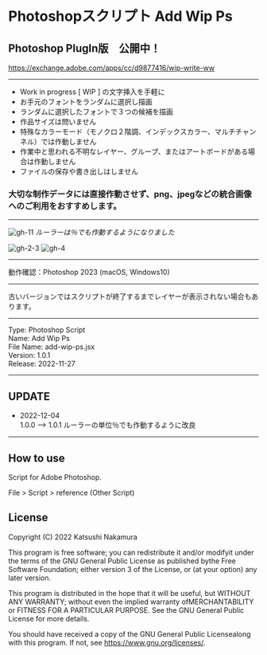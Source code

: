 # Photoshopスクリプト Add Wip Ps

## Photoshop PlugIn版　公開中！

https://exchange.adobe.com/apps/cc/d9877416/wip-write-ww

---

- Work in progress [ WIP ] の文字挿入を手軽に
- お手元のフォントをランダムに選択し描画
- ランダムに選択したフォントで３つの候補を描画
- 作品サイズは問いません
- 特殊なカラーモード（モノクロ２階調、インデックスカラー、マルチチャンネル）では作動しません
- 作業中と思われる不明なレイヤー、グループ、またはアートボードがある場合は作動しません
- ファイルの保存や書き出しはしません

### **大切な制作データには直接作動させず、png、jpegなどの統合画像へのご利用をおすすめします。**

---

![gh-11](https://user-images.githubusercontent.com/77219005/205332263-f526bbc9-5054-4bfe-aac9-84da5f318a52.png)
*ルーラーは％でも作動するようになりました*

![gh-2-3](https://user-images.githubusercontent.com/77219005/204752707-87d61f5f-5cde-4f16-95fd-d114777af494.png)
![gh-4](https://user-images.githubusercontent.com/77219005/204752742-48941c23-11a8-45bf-8207-43d309a523b2.png)


---

動作確認：Photoshop 2023 (macOS, Windows10)

---

古いバージョンではスクリプトが終了するまでレイヤーが表示されない場合もあります。

---

Type: Photoshop Script  
Name: Add Wip Ps  
File Name: add-wip-ps.jsx  
Version: 1.0.1  
Release: 2022-11-27

---

## UPDATE

- 2022-12-04  
1.0.0 --> 1.0.1  ルーラーの単位％でも作動するように改良

---

## How to use

Script for Adobe Photoshop.

File > Script > reference (Other Script)


## License

Copyright (C) 2022 Katsushi Nakamura

This program is free software; you can redistribute it and/or modifyit under the terms of the GNU General Public License as published bythe Free Software Foundation; either version 3 of the License, or (at your option) any later version.

This program is distributed in the hope that it will be useful, but WITHOUT ANY WARRANTY; without even the implied warranty ofMERCHANTABILITY or FITNESS FOR A PARTICULAR PURPOSE. See the GNU General Public License for more details.

You should have received a copy of the GNU General Public Licensealong with this program. If not, see <https://www.gnu.org/licenses/>.
